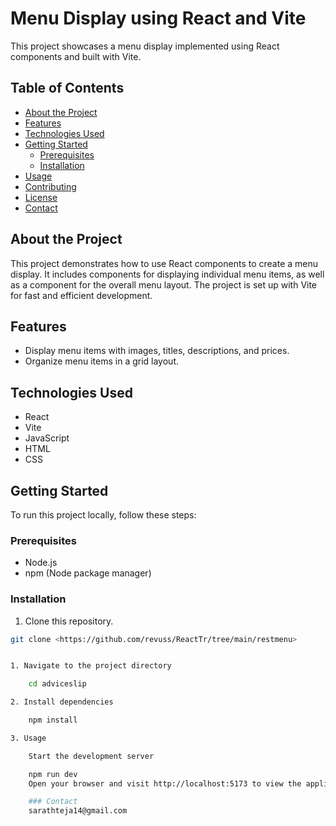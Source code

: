 # Menu Display using React and Vite

This project showcases a menu display implemented using React components and built with Vite.

## Table of Contents

- [About the Project](#about-the-project)
- [Features](#features)
- [Technologies Used](#technologies-used)
- [Getting Started](#getting-started)
  - [Prerequisites](#prerequisites)
  - [Installation](#installation)
- [Usage](#usage)
- [Contributing](#contributing)
- [License](#license)
- [Contact](#contact)

## About the Project

This project demonstrates how to use React components to create a menu display. It includes components for displaying individual menu items, as well as a component for the overall menu layout. The project is set up with Vite for fast and efficient development.

## Features

- Display menu items with images, titles, descriptions, and prices.
- Organize menu items in a grid layout.

## Technologies Used

- React
- Vite
- JavaScript
- HTML
- CSS

## Getting Started

To run this project locally, follow these steps:

### Prerequisites

- Node.js
- npm (Node package manager)

### Installation

1. Clone this repository.

```bash
git clone <https://github.com/revuss/ReactTr/tree/main/restmenu>


1. Navigate to the project directory

    cd adviceslip

2. Install dependencies

    npm install

3. Usage

    Start the development server

    npm run dev
    Open your browser and visit http://localhost:5173 to view the application.

    ### Contact
    sarathteja14@gmail.com
```
